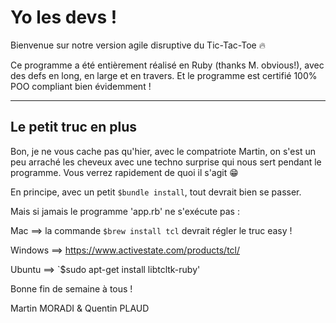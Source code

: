 # Yo les devs !

Bienvenue sur notre version agile disruptive du Tic-Tac-Toe 🔥

Ce programme a été entièrement réalisé en Ruby (thanks M. obvious!), avec des defs en long, en large et en travers. Et le programme est certifié 100% POO compliant bien évidemment !

---

## Le petit truc en plus

Bon, je ne vous cache pas qu'hier, avec le compatriote Martin, on s'est un peu arraché les cheveux avec une techno surprise qui nous sert pendant le programme. Vous verrez rapidement de quoi il s'agit 😁

En principe, avec un petit `$bundle install`, tout devrait bien se passer.

Mais si jamais le programme 'app.rb' ne s'exécute pas :

Mac ==> la commande `$brew install tcl` devrait régler le truc easy !

Windows ==> https://www.activestate.com/products/tcl/

Ubuntu ==> `$sudo apt-get install libtcltk-ruby'

Bonne fin de semaine à tous !

Martin MORADI & Quentin PLAUD
